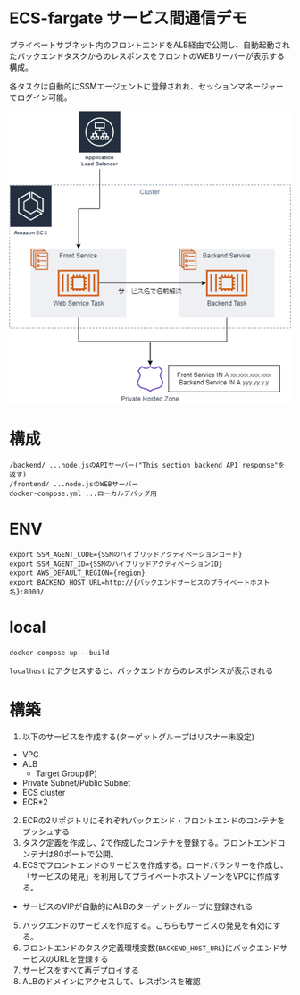 # ECS-fargate サービス間通信デモ

プライベートサブネット内のフロントエンドをALB経由で公開し、自動起動されたバックエンドタスクからのレスポンスをフロントのWEBサーバーが表示する構成。

各タスクは自動的にSSMエージェントに登録されれ、セッションマネージャーでログイン可能。

![ARCHITECTURE](./architecture.png)

# 構成

```
/backend/ ...node.jsのAPIサーバー("This section backend API response"を返す)
/frontend/ ...node.jsのWEBサーバー
docker-compose.yml ...ローカルデバッグ用
```

# ENV

```
export SSM_AGENT_CODE={SSMのハイブリッドアクティベーションコード}
export SSM_AGENT_ID={SSMのハイブリッドアクティベーションID}
export AWS_DEFAULT_REGION={region}
export BACKEND_HOST_URL=http://{バックエンドサービスのプライベートホスト名}:8000/
```

# local

`docker-compose up --build`

`localhost` にアクセスすると、バックエンドからのレスポンスが表示される

# 構築

1. 以下のサービスを作成する(ターゲットグループはリスナー未設定)
  - VPC
  - ALB
    - Target Group(IP)
  - Private Subnet/Public Subnet
  - ECS cluster
  - ECR*2
2. ECRの2リポジトリにそれぞれバックエンド・フロントエンドのコンテナをプッシュする
3. タスク定義を作成し、2で作成したコンテナを登録する。フロントエンドコンテナは80ポートで公開。
4. ECSでフロントエンドのサービスを作成する。ロードバランサーを作成し、「サービスの発見」を利用してプライベートホストゾーンをVPCに作成する。
  - サービスのVIPが自動的にALBのターゲットグループに登録される  
5. バックエンドのサービスを作成する。こちらもサービスの発見を有効にする。
6. フロントエンドのタスク定義環境変数(`BACKEND_HOST_URL`)にバックエンドサービスのURLを登録する
7. サービスをすべて再デプロイする
8. ALBのドメインにアクセスして、レスポンスを確認
